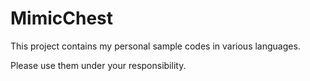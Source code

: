 # MimicChest

This project contains my personal sample codes in various languages.

Please use them under your responsibility.
